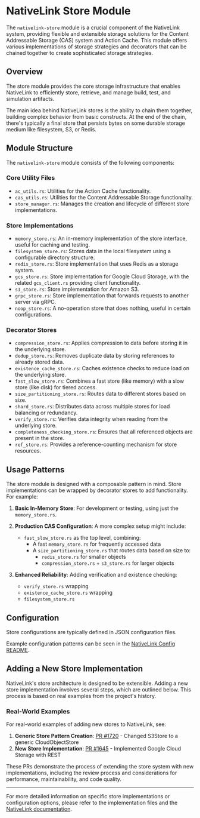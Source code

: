 # NativeLink Store Module

The `nativelink-store` module is a crucial component of the NativeLink system, providing flexible and extensible storage solutions for the Content Addressable Storage (CAS) system and Action Cache. This module offers various implementations of storage strategies and decorators that can be chained together to create sophisticated storage strategies.

## Overview

 The store module provides the core storage infrastructure that enables NativeLink to efficiently store, retrieve, and manage build, test, and simulation artifacts.

The main idea behind NativeLink stores is the ability to chain them together, building complex behavior from basic constructs. At the end of the chain, there's typically a final store that persists bytes on some durable storage medium like filesystem, S3, or Redis.

## Module Structure

The `nativelink-store` module consists of the following components:

### Core Utility Files

- `ac_utils.rs`: Utilities for the Action Cache functionality.
- `cas_utils.rs`: Utilities for the Content Addressable Storage functionality.
- `store_manager.rs`: Manages the creation and lifecycle of different store implementations.

### Store Implementations

- `memory_store.rs`: An in-memory implementation of the store interface, useful for caching and testing.
- `filesystem_store.rs`: Stores data in the local filesystem using a configurable directory structure.
- `redis_store.rs`: Store implementation that uses Redis as a storage system.
- `gcs_store.rs`: Store implementation for Google Cloud Storage, with the related `gcs_client.rs` providing client functionality.
- `s3_store.rs`: Store implementation for Amazon S3.
- `grpc_store.rs`: Store implementation that forwards requests to another server via gRPC.
- `noop_store.rs`: A no-operation store that does nothing, useful in certain configurations.

### Decorator Stores

- `compression_store.rs`: Applies compression to data before storing it in the underlying store.
- `dedup_store.rs`: Removes duplicate data by storing references to already stored data.
- `existence_cache_store.rs`: Caches existence checks to reduce load on the underlying store.
- `fast_slow_store.rs`: Combines a fast store (like memory) with a slow store (like disk) for tiered access.
- `size_partitioning_store.rs`: Routes data to different stores based on size.
- `shard_store.rs`: Distributes data across multiple stores for load balancing or redundancy.
- `verify_store.rs`: Verifies data integrity when reading from the underlying store.
- `completeness_checking_store.rs`: Ensures that all referenced objects are present in the store.
- `ref_store.rs`: Provides a reference-counting mechanism for store resources.

## Usage Patterns
<!-- vale Vale.Spelling = NO -->
The store module is designed with a composable pattern in mind. Store implementations can be wrapped by decorator stores to add functionality. For example:
<!-- vale Vale.Spelling = YES -->

1. **Basic In-Memory Store**: For development or testing, using just the `memory_store.rs`.

2. **Production CAS Configuration**: A more complex setup might include:

   - `fast_slow_store.rs` as the top level, combining:
     - A fast `memory_store.rs` for frequently accessed data
     - A `size_partitioning_store.rs` that routes data based on size to:
       - `redis_store.rs` for smaller objects
       - `compression_store.rs` + `s3_store.rs` for larger objects

3. **Enhanced Reliability**: Adding verification and existence checking:
   - `verify_store.rs` wrapping
   - `existence_cache_store.rs` wrapping
   - `filesystem_store.rs`


## Configuration

Store configurations are typically defined in JSON configuration files.

Example configuration patterns can be seen in the [NativeLink Config README](https://github.com/TraceMachina/nativelink/blob/main/nativelink-config/README.md).

## Adding a New Store Implementation

NativeLink's store architecture is designed to be extensible. Adding a new store implementation involves several steps, which are outlined below. This process is based on real examples from the project's history.

### Real-World Examples

For real-world examples of adding new stores to NativeLink, see:

1. **Generic Store Pattern Creation**: [PR #1720](https://github.com/TraceMachina/nativelink/pull/1720) - Changed S3Store to a generic CloudObjectStore
2. **New Store Implementation**: [PR #1645](https://github.com/TraceMachina/nativelink/pull/1645) - Implemented Google Cloud Storage with REST

These PRs demonstrate the process of extending the store system with new implementations, including the review process and considerations for performance, maintainability, and code quality.

---

For more detailed information on specific store implementations or configuration options, please refer to the implementation files and the [NativeLink documentation](https://www.nativelink.com/docs/config/configuration-intro).
